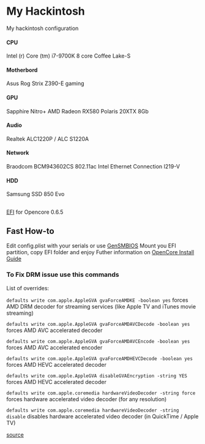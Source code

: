 # My Hackintosh
My hackintosh configuration

#### CPU
Intel (r) Core (tm) i7-9700K 8 core Coffee Lake-S

#### Motherbord
Asus Rog Strix Z390-E gaming

#### GPU
Sapphire Nitro+ AMD Radeon RX580 Polaris 20XTX 8Gb

#### Audio
Realtek ALC1220P / ALC S1220A

 #### Network
 Braodcom BCM943602CS 802.11ac
 Intel Ethernet Connection I219-V
 
 #### HDD
 Samsung SSD 850 Evo

##
[EFI](https://github.com/roan-droid/hackintosh/tree/main/EFI) for Opencore 0.6.5

## Fast How-to
Edit config.plist with your serials or use [GenSMBIOS](https://github.com/corpnewt/GenSMBIOS)
Mount you EFI partition, copy EFI folder and enjoy
Futher information on [OpenCore Install Guide](https://dortania.github.io/OpenCore-Install-Guide/)

### To Fix DRM issue use this commands

List of overrides:

`defaults write com.apple.AppleGVA gvaForceAMDKE -boolean yes` forces AMD DRM decoder for streaming services (like Apple TV and iTunes movie streaming)

`defaults write com.apple.AppleGVA gvaForceAMDAVCDecode -boolean yes` forces AMD AVC accelerated decoder

`defaults write com.apple.AppleGVA gvaForceAMDAVCEncode -boolean yes` forces AMD AVC accelerated encoder

`defaults write com.apple.AppleGVA gvaForceAMDHEVCDecode -boolean yes` forces AMD HEVC accelerated decoder

`defaults write com.apple.AppleGVA disableGVAEncryption -string YES` forces AMD HEVC accelerated decoder

`defaults write com.apple.coremedia hardwareVideoDecoder -string force` forces hardware accelerated video decoder (for any resolution)

`defaults write com.apple.coremedia hardwareVideoDecoder -string disable` disables hardware accelerated video decoder (in QuickTime / Apple TV)

[source](https://github.com/acidanthera/WhateverGreen/blob/master/Manual/FAQ.Chart.md)
